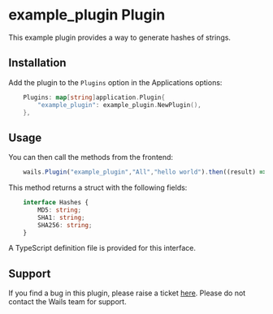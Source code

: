 # example_plugin Plugin

This example plugin provides a way to generate hashes of strings.

## Installation

Add the plugin to the `Plugins` option in the Applications options:

```go
    Plugins: map[string]application.Plugin{
        "example_plugin": example_plugin.NewPlugin(),
    },
```

## Usage

You can then call the methods from the frontend:

```js
    wails.Plugin("example_plugin","All","hello world").then((result) => console.log(result))
```

This method returns a struct with the following fields:

```typescript
    interface Hashes {
        MD5: string;
        SHA1: string;
        SHA256: string;
    }
```

A TypeScript definition file is provided for this interface.

## Support

If you find a bug in this plugin, please raise a ticket [here](https://github.com/plugin/repository). 
Please do not contact the Wails team for support.
